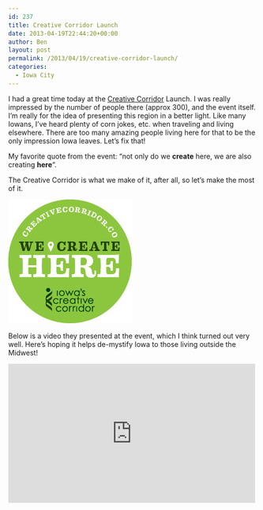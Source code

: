 ```yaml
---
id: 237
title: Creative Corridor Launch
date: 2013-04-19T22:44:20+00:00
author: Ben
layout: post
permalink: /2013/04/19/creative-corridor-launch/
categories:
  - Iowa City
---
```

I had a great time today at the [Creative Corridor](http://creativecorridor.co/) Launch. I was really impressed by the number of people there (approx 300), and the event itself. I&#8217;m really for the idea of presenting this region in a better light. Like many Iowans, I&#8217;ve heard plenty of corn jokes, etc. when traveling and living elsewhere. There are too many amazing people living here for that to be the only impression Iowa leaves. Let&#8217;s fix that!

My favorite quote from the event: &#8220;not only do we **create** here, we are also creating **here**&#8220;.
  
The Creative Corridor is what we make of it, after all, so let&#8217;s make the most of it.

[![We Create Here - Iowa's Creative Corridor](/wp-content/uploads/2013/04/WCH_Web_Badges-02.png)](http://creativecorridor.co/)

Below is a video they presented at the event, which I think turned out very well. Here&#8217;s hoping it helps de-mystify Iowa to those living outside the Midwest!

<iframe src="http://player.vimeo.com/video/64386807" frameborder="0" width="500" height="281" webkitAllowFullScreen mozallowfullscreen allowFullScreen></iframe>
